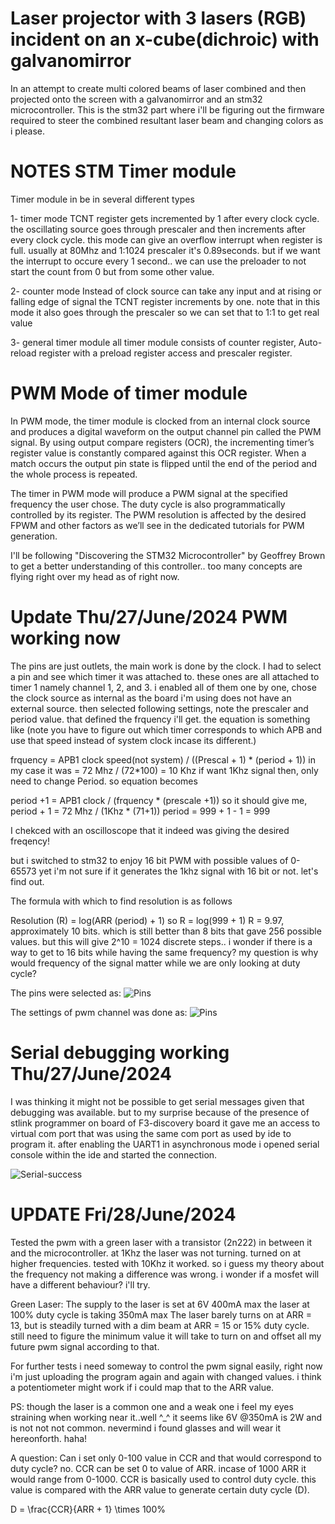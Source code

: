 # Laser projector with 3 lasers (RGB) incident on an x-cube(dichroic) with galvanomirror
In an attempt to create multi colored beams of laser combined and then projected onto the screen with a galvanomirror and an stm32 microcontroller. This is the stm32 part where i'll be figuring out the firmware required to steer the combined resultant laser beam and changing colors as i please.

# NOTES STM Timer module 

Timer module in be in several different types 

1- timer mode 
TCNT register gets incremented by 1 after every clock cycle. the oscillating source goes through prescaler and then increments after every clock cycle. this mode can give an overflow interrupt when register is full. usually at 80Mhz and 1:1024 prescaler it's 0.89seconds. but if we want the interrupt to occure every 1 second.. we can use the preloader to not start the count from 0 but from some other value.

2- counter mode 
Instead of clock source can take any input and at rising or falling edge of signal the TCNT register increments by one. note that in this mode it also goes through the prescaler so we can set that to 1:1 to get real value


3- general timer module
all timer module consists of counter register, Auto-reload register with a preload register access and prescaler register.


# PWM Mode of timer module
In PWM mode, the timer module is clocked from an internal clock source and produces a digital waveform on the output channel pin called the PWM signal. By using output compare registers (OCR), the incrementing timer’s register value is constantly compared against this OCR register. When a match occurs the output pin state is flipped until the end of the period and the whole process is repeated.

The timer in PWM mode will produce a PWM signal at the specified frequency the user chose. The duty cycle is also programmatically controlled by its register. The PWM resolution is affected by the desired FPWM and other factors as we’ll see in the dedicated tutorials for PWM generation.

I'll be following "Discovering the STM32 Microcontroller" by 
Geoffrey Brown to get a better understanding of this controller.. too many concepts are flying right over my head as of right now. 

# Update Thu/27/June/2024 PWM working now
The pins are just outlets, the main work is done by the clock. I had to select a pin and see which timer it was attached to. these ones are all attached to timer 1 namely channel 1, 2, and 3. i enabled all of them one by one, chose the clock source as internal as the board i'm using does not have an external source. then selected following settings, note the prescaler and period value. that defined the frquency i'll get. the equation is something like (note you have to figure out which timer corresponds to which APB and use that speed instead of system clock incase its different.)

frquency = APB1 clock speed(not system) / ((Prescal + 1) * (period + 1))
in my case it was = 72 Mhz / (72*100) = 10 Khz
if want 1Khz signal then, only need to change Period. so equation becomes 

period +1 = APB1 clock / (frquency * (prescale +1))
so it should give me, 
period + 1 = 72 Mhz / (1Khz * (71+1)) 
period = 999 + 1 - 1 = 999

I chekced with an oscilloscope that it indeed was giving the desired freqency!

but i switched to stm32 to enjoy 16 bit PWM with possible values of 0-65573 yet i'm not sure if it generates the 1khz signal with 16 bit or not. let's find out. 

The formula with which to find resolution is as follows 

Resolution (R) = log(ARR (period) + 1)
so 
R = log(999 + 1)
R = 9.97, approximately 10 bits. which is still better than 8 bits
that
gave 256 possible values. but this will give 2^10 = 1024 discrete steps.. i wonder if there is a way to get to 16 bits while having the same frequency? my question is why would frequency of the signal matter while we are only looking at duty cycle? 


The pins were selected as: 
![Pins](Assets/pins-forpwm.png)

The settings of pwm channel was done as: 
![Pins](Assets/timer1-settings.png)


# Serial debugging working Thu/27/June/2024 
I was thinking it might not be possible to get serial messages given that debugging was available. but to my surprise because of the presence of stlink programmer on board of F3-discovery board it gave me an access to virtual com port that was using the same com port as used by ide to program it. after enabling the UART1 in asynchronous mode i opened serial console within the ide and started the connection. 

![Serial-success](Assets/serial-success.png)


# UPDATE Fri/28/June/2024 
Tested the pwm with a green laser with a transistor (2n222) in between it and the microcontroller. at 1Khz the laser was not turning. turned on at higher frequencies. tested with 10Khz it worked. so i guess my theory about the frequency not making a difference was wrong. i wonder if a mosfet will have a different behaviour? i'll try. 

Green Laser: 
The supply to the laser is set at 6V 400mA max
the laser at 100% duty cycle is taking 350mA max
The laser barely turns on at ARR = 13, but is steadily turned with a dim beam at ARR = 15 or 15% duty cycle. still need to figure the minimum value it will take to turn on and offset all my future pwm signal according to that. 

For further tests i need someway to control the pwm signal easily, right now i'm just uploading the program again and again with changed values. i think a potentiometer might work if i could map that to the ARR value. 

PS: though the laser is a common one and a weak one i feel my eyes straining when working near it..well ^_^ it seems like 6V @350mA is 2W and is not not not common. nevermind i found glasses and will wear it hereonforth. haha!

A question: Can i set only 0-100 value in CCR and that would correspond to duty cycle? no. CCR can be set 0 to value of ARR. incase of 1000 ARR it would range from 0-1000. CCR is basically used to control duty cycle. this value is compared with the ARR value to generate certain duty cycle (D). 

 D = \frac{CCR}{ARR + 1} \times 100\% 

